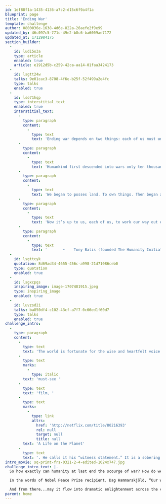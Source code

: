 ```yaml
---
id: 1ef88f1a-1435-4136-a7c2-d15c6f9a4f1a
blueprint: page
title: 'Ending War'
template: challenge
author: 0800036e-1638-4d6e-822a-26aefe2f9e99
updated_by: 46c097c5-771c-49e2-b8c6-ba6009ae7172
updated_at: 1712984175
section_builder:
  -
    id: ludi5o3a
    type: article
    enabled: true
    article: e1912d5b-c259-42ca-aa14-01faa3424173
  -
    id: lsgtt24w
    talks: 9e01cac3-8708-4f6e-b25f-52f499a2e4fc
    type: talks
    enabled: true
  -
    id: lso71hqp
    type: interstitial_text
    enabled: true
    interstitial_text:
      -
        type: paragraph
        content:
          -
            type: text
            text: 'Ending war depends on two things: each of us must understand that it is indeed possible; and each of us must act on that understanding.'
      -
        type: paragraph
        content:
          -
            type: text
            text: 'Humankind first descended into wars only ten thousand years ago (the end of the mesolithic period), when we ceased being only hunters and gatherers, becoming farmers as well.'
      -
        type: paragraph
        content:
          -
            type: text
            text: 'We began to posses land. To own things. Then began arguing about who owned what. War soon became a bad habit, a profound insult to what should be our dominant human qualities: kindness, common sense, and creativity. '
      -
        type: paragraph
        content:
          -
            type: text
            text: 'Now it’s up to us, each of us, to work our way out of war, to learn to own little and share much, like water and food and, yes, land. It’s time to recognize that it is indeed insanity to still be murdering each other, ruining life on Earth in the process, treating civilized existence as a given, not a choice. '
      -
        type: paragraph
        content:
          -
            type: text
            text: '       ~    Tony Balis (founded The Humanity Initiative in 1984)'
  -
    id: lsgttcyk
    quotation: 8d69ad34-4655-456c-a998-21d71086ceb0
    type: quotation
    enabled: true
  -
    id: lsgxcpqs
    inspiring_image: image-1707481915.jpeg
    type: inspiring_image
    enabled: true
  -
    id: luvzsd2i
    talks: ba850df4-c102-43cf-a7f7-0c66ed1f60d7
    type: talks
    enabled: true
challenge_intro:
  -
    type: paragraph
    content:
      -
        type: text
        text: 'The world is fortunate for the wise and heartfelt voice of 94-year-old naturalist, broadcaster and humanist Sir David Attenborough — clarifying our climate crises yet also delineating clear solutions, as in his '
      -
        type: text
        marks:
          -
            type: italic
        text: 'must-see '
      -
        type: text
        text: 'film, '
      -
        type: text
        marks:
          -
            type: link
            attrs:
              href: 'http://netflix.com/title/80216393'
              rel: null
              target: null
              title: null
        text: 'A Life on the Planet'
      -
        type: text
        text: '. He calls it his “witness statement.” It is a sobering and necessary yet hopeful investigation of the actions to which we now must commit our minds and hearts in full measure.'
intro_movie: sq-print-frs-0321-2-4-edited-1024x747.jpg
challenge_intro_text: |-
  So how exactly can humanity at last end the scourge of war? How do we meet such a seemingly impossible challenge, particularly in the face of the cynic, the terrorist and the fascist, who will always be among us? 

  In the words of Nobel Peace Prize recipient, ​​Dag Hammarskjöld, “Our work for peace must begin within the private world of each one of us.” 

  And from there...may it flow into dramatic enlightenment across the continents...fueled by the natural and deep dedication of the vast majority of humankind towards living in peace.
parent: home
---
```


